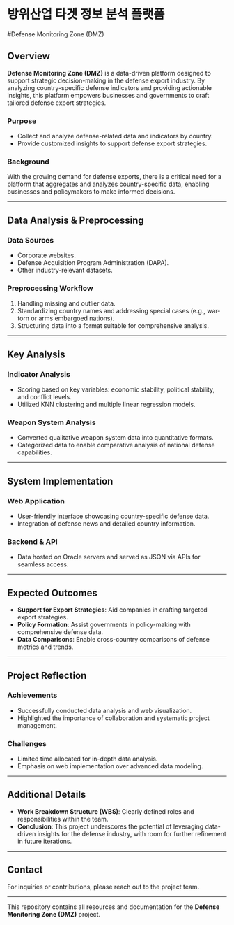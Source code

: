 # 방위산업 타겟 정보 분석 플랫폼 
#Defense Monitoring Zone (DMZ)

## Overview
**Defense Monitoring Zone (DMZ)** is a data-driven platform designed to support strategic decision-making in the defense export industry. By analyzing country-specific defense indicators and providing actionable insights, this platform empowers businesses and governments to craft tailored defense export strategies.

### Purpose
- Collect and analyze defense-related data and indicators by country.
- Provide customized insights to support defense export strategies.

### Background
With the growing demand for defense exports, there is a critical need for a platform that aggregates and analyzes country-specific data, enabling businesses and policymakers to make informed decisions.

---

## Data Analysis & Preprocessing
### Data Sources
- Corporate websites.
- Defense Acquisition Program Administration (DAPA).
- Other industry-relevant datasets.

### Preprocessing Workflow
1. Handling missing and outlier data.
2. Standardizing country names and addressing special cases (e.g., war-torn or arms embargoed nations).
3. Structuring data into a format suitable for comprehensive analysis.

---

## Key Analysis
### Indicator Analysis
- Scoring based on key variables: economic stability, political stability, and conflict levels.
- Utilized KNN clustering and multiple linear regression models.

### Weapon System Analysis
- Converted qualitative weapon system data into quantitative formats.
- Categorized data to enable comparative analysis of national defense capabilities.

---

## System Implementation
### Web Application
- User-friendly interface showcasing country-specific defense data.
- Integration of defense news and detailed country information.

### Backend & API
- Data hosted on Oracle servers and served as JSON via APIs for seamless access.

---

## Expected Outcomes
- **Support for Export Strategies**: Aid companies in crafting targeted export strategies.
- **Policy Formation**: Assist governments in policy-making with comprehensive defense data.
- **Data Comparisons**: Enable cross-country comparisons of defense metrics and trends.

---

## Project Reflection
### Achievements
- Successfully conducted data analysis and web visualization.
- Highlighted the importance of collaboration and systematic project management.

### Challenges
- Limited time allocated for in-depth data analysis.
- Emphasis on web implementation over advanced data modeling.

---

## Additional Details
- **Work Breakdown Structure (WBS)**: Clearly defined roles and responsibilities within the team.
- **Conclusion**: This project underscores the potential of leveraging data-driven insights for the defense industry, with room for further refinement in future iterations.

---

## Contact
For inquiries or contributions, please reach out to the project team.

---

This repository contains all resources and documentation for the **Defense Monitoring Zone (DMZ)** project.
